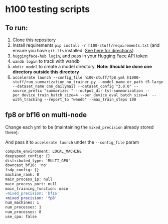 # h100 testing scripts

## To run:

1. Clone this repository
2. Install requirements `pip install -r h100-stuff/requirements.txt` (and ensure you have `git-lfs` installed. [See here for directions](https://askubuntu.com/questions/799341/how-to-install-git-lfs-on-ubuntu-16-04))
3. `huggingface-hub login`, and pass in your [Hugging Face API token](http://hf.co/settings/token)
4. `wandb login` to track with wandb
5. `mkdir model` to create a model directory. **Note: Should be done one directory outside this directory**
6. `accelerate launch --config_file h100-stuff/fp8.yml h1000-stuff/run_summarization_no_trainer.py --model_name_or_path t5-large --dataset_name cnn_dailymail --dataset_config "3.0.0" --source_prefix "summarize: " --output_dir tst-summarization --per_device_train_batch_size=4 --per_device_eval_batch_size=4  --with_tracking --report_to "wandb" --max_train_steps 100`


## fp8 or bf16 on multi-node

Change each yml to be (maintaining the `mixed_precision` already stored there):

And pass it to `accelerate launch` under the `--config_file` param

```diff
compute_environment: LOCAL_MACHINE
deepspeed_config: {}
distributed_type: 'MULTI_GPU'
downcast_bf16: 'no'
fsdp_config: {}
machine_rank: 0
main_process_ip: null
main_process_port: null
main_training_function: main
-mixed_precision: 'bf16'
+mixed_precision: 'fp8'
num_machines: 1
num_processes: 1
num_processes: 8
use_cpu: false
```
